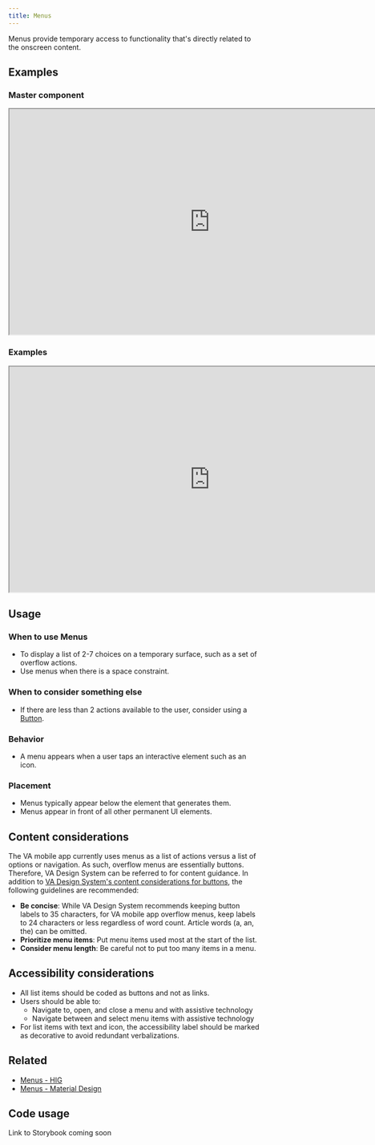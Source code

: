 ```yaml
---
title: Menus
---
```


Menus provide temporary access to functionality that's directly related to the onscreen content.

## Examples

### Master component
<iframe width="800" height="450" alt="Image of master component in Figma showing light and dark mode" src="https://www.figma.com/embed?embed_host=share&url=https%3A%2F%2Fwww.figma.com/file/QVLPB3eOunmKrgQOuOt0SU/%F0%9F%93%90-DesignLibrary2.0---VAMobile?type=design&node-id=16025-18269&mode=design&t=kmODZY3bkhNgpYY1-4" title="Image of master component in Figma showing light and dark mode" allowfullscreen></iframe>

### Examples
<iframe width="800" height="450" alt="Image of component examples in Figma" src="https://www.figma.com/embed?embed_host=share&url=https%3A%2F%2Fwww.figma.com/file/QVLPB3eOunmKrgQOuOt0SU/%F0%9F%93%90-DesignLibrary2.0---VAMobile?type=design&node-id=16025-18268&mode=design&t=kmODZY3bkhNgpYY1-4" allowfullscreen></iframe>

## Usage

### When to use Menus
* To display a list of 2-7 choices on a temporary surface, such as a set of overflow actions.
* Use menus when there is a space constraint.

### When to consider something else
* If there are less than 2 actions available to the user, consider using a [Button](http://localhost:3000/va-mobile-app/design/Components/Buttons%20and%20links/Button).

### Behavior
* A menu appears when a user taps an interactive element such as an icon.

### Placement
* Menus typically appear below the element that generates them.
* Menus appear in front of all other permanent UI elements.

## Content considerations
The VA mobile app currently uses menus as a list of actions versus a list of options or navigation. As such, overflow menus are essentially buttons. Therefore, VA Design System can be referred to for content guidance.
In addition to [VA Design System's content considerations for buttons](https://design.va.gov/components/button/#content-considerations), the following guidelines are recommended:
* __Be concise__: While VA Design System recommends keeping button labels to 35 characters, for VA mobile app overflow menus, keep labels to 24 characters or less regardless of word count. Article words (a, an, the) can be omitted.
* __Prioritize menu items__: Put menu items used most at the start of the list.
* __Consider menu length__: Be careful not to put too many items in a menu.

## Accessibility considerations
* All list items should be coded as buttons and not as links.
* Users should be able to:
	* Navigate to, open, and close a menu and with assistive technology
	* Navigate between and select menu items with assistive technology
* For list items with text and icon, the accessibility label should be marked as decorative to avoid redundant verbalizations.

## Related
* [Menus - HIG](https://developer.apple.com/design/human-interface-guidelines/menus)
* [Menus - Material Design](https://m3.material.io/components/menus/overview)

## Code usage
Link to Storybook coming soon
